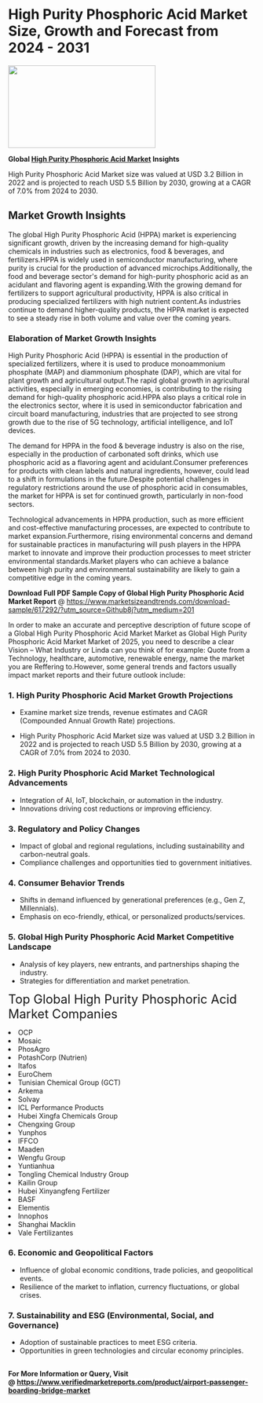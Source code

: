 <H1>High Purity Phosphoric Acid Market Size, Growth and Forecast from 2024 - 2031</H1><img class="aligncenter size-medium wp-image-584254" src="https://thirdeyenews.in/wp-content/uploads/2024/09/Global-Market-Research-300x168.jpeg" alt="" width="300" height="168" /><p><strong>Global&nbsp;<a href="https://www.marketsizeandtrends.com/download-sample/617292/?utm_source=Github8j?utm_medium=201">High Purity Phosphoric Acid Market</a> Insights</strong></p><p>High Purity Phosphoric Acid Market size was valued at USD 3.2 Billion in 2022 and is projected to reach USD 5.5 Billion by 2030, growing at a CAGR of 7.0% from 2024 to 2030.</p><p><h2>Market Growth Insights</h2> <p>The global High Purity Phosphoric Acid (HPPA) market is experiencing significant growth, driven by the increasing demand for high-quality chemicals in industries such as electronics, food & beverages, and fertilizers.HPPA is widely used in semiconductor manufacturing, where purity is crucial for the production of advanced microchips.Additionally, the food and beverage sector's demand for high-purity phosphoric acid as an acidulant and flavoring agent is expanding.With the growing demand for fertilizers to support agricultural productivity, HPPA is also critical in producing specialized fertilizers with high nutrient content.As industries continue to demand higher-quality products, the HPPA market is expected to see a steady rise in both volume and value over the coming years.</p> <h3>Elaboration of Market Growth Insights</h3> <p>High Purity Phosphoric Acid (HPPA) is essential in the production of specialized fertilizers, where it is used to produce monoammonium phosphate (MAP) and diammonium phosphate (DAP), which are vital for plant growth and agricultural output.The rapid global growth in agricultural activities, especially in emerging economies, is contributing to the rising demand for high-quality phosphoric acid.HPPA also plays a critical role in the electronics sector, where it is used in semiconductor fabrication and circuit board manufacturing, industries that are projected to see strong growth due to the rise of 5G technology, artificial intelligence, and IoT devices.</p> <p>The demand for HPPA in the food & beverage industry is also on the rise, especially in the production of carbonated soft drinks, which use phosphoric acid as a flavoring agent and acidulant.Consumer preferences for products with clean labels and natural ingredients, however, could lead to a shift in formulations in the future.Despite potential challenges in regulatory restrictions around the use of phosphoric acid in consumables, the market for HPPA is set for continued growth, particularly in non-food sectors.</p> <p>Technological advancements in HPPA production, such as more efficient and cost-effective manufacturing processes, are expected to contribute to market expansion.Furthermore, rising environmental concerns and demand for sustainable practices in manufacturing will push players in the HPPA market to innovate and improve their production processes to meet stricter environmental standards.Market players who can achieve a balance between high purity and environmental sustainability are likely to gain a competitive edge in the coming years.</p> <p><span class=""><strong>Download Full PDF Sample Copy of Global High Purity Phosphoric Acid Market Report</strong> @ <a href="https://www.marketsizeandtrends.com/download-sample/617292/?utm_source=Github8j?utm_medium=201" target="_blank">https://www.marketsizeandtrends.com/download-sample/617292/?utm_source=Github8j?utm_medium=201</a></span></p><p>In order to make an accurate and perceptive description of future scope of a Global&nbsp;High Purity Phosphoric Acid Market Market as Global&nbsp;High Purity Phosphoric Acid Market Market of 2025, you need to describe a clear Vision &ndash; What Industry or Linda can you think of for example: Quote from a Technology, healthcare, automotive, renewable energy, name the market you are Reffering to.However, some general trends and factors usually impact market reports and their future outlook include:</p><h3>1.&nbsp;<strong>High Purity Phosphoric Acid Market Growth Projections</strong></h3><ul><li>Examine market size trends, revenue estimates and CAGR (Compounded Annual Growth Rate) projections.</li><li><p>High Purity Phosphoric Acid Market size was valued at USD 3.2 Billion in 2022 and is projected to reach USD 5.5 Billion by 2030, growing at a CAGR of 7.0% from 2024 to 2030.</p></li></ul><h3>2.&nbsp;<strong>High Purity Phosphoric Acid Market Technological Advancements</strong></h3><ul><li>Integration of AI, IoT, blockchain, or automation in the industry.</li><li>Innovations driving cost reductions or improving efficiency.</li></ul><h3>3.&nbsp;<strong>Regulatory and Policy Changes</strong></h3><ul><li>Impact of global and regional regulations, including sustainability and carbon-neutral goals.</li><li>Compliance challenges and opportunities tied to government initiatives.</li></ul><h3>4.&nbsp;<strong>Consumer Behavior Trends</strong></h3><ul><li>Shifts in demand influenced by generational preferences (e.g., Gen Z, Millennials).</li><li>Emphasis on eco-friendly, ethical, or personalized products/services.</li></ul><h3>5.&nbsp;<strong>Global High Purity Phosphoric Acid Market Competitive Landscape</strong></h3><ul><li>Analysis of key players, new entrants, and partnerships shaping the industry.</li><li>Strategies for differentiation and market penetration.</li></ul><p data-pm-slice="1 1 []"><span style="color: inherit; font-family: inherit; font-size: 25px;">Top Global High Purity Phosphoric Acid Market Companies</span></p><div class="" data-test-id=""><p><li>OCP</li><li> Mosaic</li><li> PhosAgro</li><li> PotashCorp (Nutrien)</li><li> Itafos</li><li> EuroChem</li><li> Tunisian Chemical Group (GCT)</li><li> Arkema</li><li> Solvay</li><li> ICL Performance Products</li><li> Hubei Xingfa Chemicals Group</li><li> Chengxing Group</li><li> Yunphos</li><li> IFFCO</li><li> Maaden</li><li> Wengfu Group</li><li> Yuntianhua</li><li> Tongling Chemical Industry Group</li><li> Kailin Group</li><li> Hubei Xinyangfeng Fertilizer</li><li> BASF</li><li> Elementis</li><li> Innophos</li><li> Shanghai Macklin</li><li> Vale Fertilizantes</li></p></div><h3>6.&nbsp;<strong>Economic and Geopolitical Factors</strong></h3><ul><li>Influence of global economic conditions, trade policies, and geopolitical events.</li><li>Resilience of the market to inflation, currency fluctuations, or global crises.</li></ul><h3>7.&nbsp;<strong>Sustainability and ESG (Environmental, Social, and Governance)</strong></h3><ul><li>Adoption of sustainable practices to meet ESG criteria.</li><li>Opportunities in green technologies and circular economy principles.</li></ul><h2><strong style="font-size: 14px;">For More Information or Query, Visit @&nbsp;</strong><a style="background-color: #ffffff; font-size: 14px;" href="https://www.marketsizeandtrends.com/report/high-purity-phosphoric-acid-market/" target="_blank">https://www.verifiedmarketreports.com/product/airport-passenger-boarding-bridge-market</a></h2>